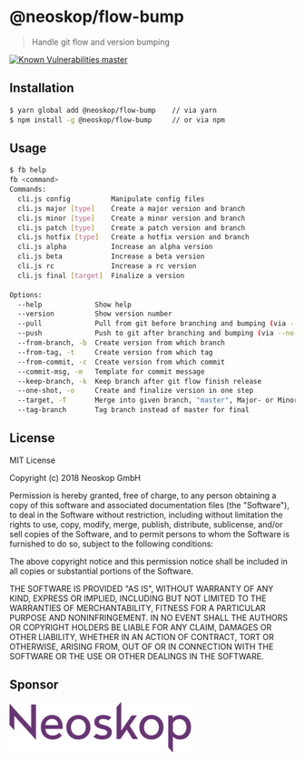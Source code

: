 # @neoskop/flow-bump

> Handle git flow and version bumping

[![Known Vulnerabilities master][snyk-master-image]][snyk-master-url]

## Installation

```sh
$ yarn global add @neoskop/flow-bump    // via yarn
$ npm install -g @neoskop/flow-bump     // or via npm
```

## Usage

```sh
$ fb help
fb <command>
Commands:
  cli.js config          Manipulate config files
  cli.js major [type]    Create a major version and branch
  cli.js minor [type]    Create a minor version and branch
  cli.js patch [type]    Create a patch version and branch
  cli.js hotfix [type]   Create a hotfix version and branch
  cli.js alpha           Increase an alpha version
  cli.js beta            Increase a beta version
  cli.js rc              Increase a rc version
  cli.js final [target]  Finalize a version

Options:
  --help             Show help                                         [boolean]
  --version          Show version number                               [boolean]
  --pull             Pull from git before branching and bumping (via --no-pull)
  --push             Push to git after branching and bumping (via --no-push)
  --from-branch, -b  Create version from which branch                   [string]
  --from-tag, -t     Create version from which tag                      [string]
  --from-commit, -c  Create version from which commit                   [string]
  --commit-msg, -m   Template for commit message                        [string]
  --keep-branch, -k  Keep branch after git flow finish release         [boolean]
  --one-shot, -o     Create and finalize version in one step           [boolean]
  --target, -T       Merge into given branch, "master", Major- or Minor-version
  --tag-branch       Tag branch instead of master for final

```

## License

MIT License

Copyright (c) 2018 Neoskop GmbH

Permission is hereby granted, free of charge, to any person obtaining a copy
of this software and associated documentation files (the "Software"), to deal
in the Software without restriction, including without limitation the rights
to use, copy, modify, merge, publish, distribute, sublicense, and/or sell
copies of the Software, and to permit persons to whom the Software is
furnished to do so, subject to the following conditions:

The above copyright notice and this permission notice shall be included in all
copies or substantial portions of the Software.

THE SOFTWARE IS PROVIDED "AS IS", WITHOUT WARRANTY OF ANY KIND, EXPRESS OR
IMPLIED, INCLUDING BUT NOT LIMITED TO THE WARRANTIES OF MERCHANTABILITY,
FITNESS FOR A PARTICULAR PURPOSE AND NONINFRINGEMENT. IN NO EVENT SHALL THE
AUTHORS OR COPYRIGHT HOLDERS BE LIABLE FOR ANY CLAIM, DAMAGES OR OTHER
LIABILITY, WHETHER IN AN ACTION OF CONTRACT, TORT OR OTHERWISE, ARISING FROM,
OUT OF OR IN CONNECTION WITH THE SOFTWARE OR THE USE OR OTHER DEALINGS IN THE
SOFTWARE.


## Sponsor

[![Neoskop GmbH][neoskop-image]][neoskop-url]

[snyk-master-image]: https://snyk.io/test/github/neoskop/flow-bump/master/badge.svg
[snyk-master-url]: https://snyk.io/test/github/neoskop/flow-bump/master

[neoskop-image]: ./neoskop.png
[neoskop-url]: https://www.neoskop.de/

